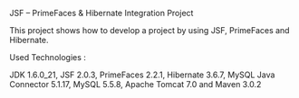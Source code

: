 JSF – PrimeFaces & Hibernate Integration Project

This project shows how to develop a project by using JSF, PrimeFaces and Hibernate.

Used Technologies :

JDK 1.6.0_21, JSF 2.0.3, PrimeFaces 2.2.1, Hibernate 3.6.7, MySQL Java Connector 5.1.17, MySQL 5.5.8, Apache Tomcat 7.0 and 
Maven 3.0.2